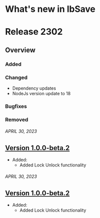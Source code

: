 # What's new in lbSave

# Release 2302

## Overview

### Added

### Changed

- Dependency updates
- NodeJs version update to 18

### Bugfixes

### Removed

###### APRIL 30, 2023

## [Version 1.0.0-beta.2]()

- Added:
  - Added Lock Unlock functionality

###### APRIL 30, 2023

## [Version 1.0.0-beta.2]()

- Added:
  - Added Lock Unlock functionality
